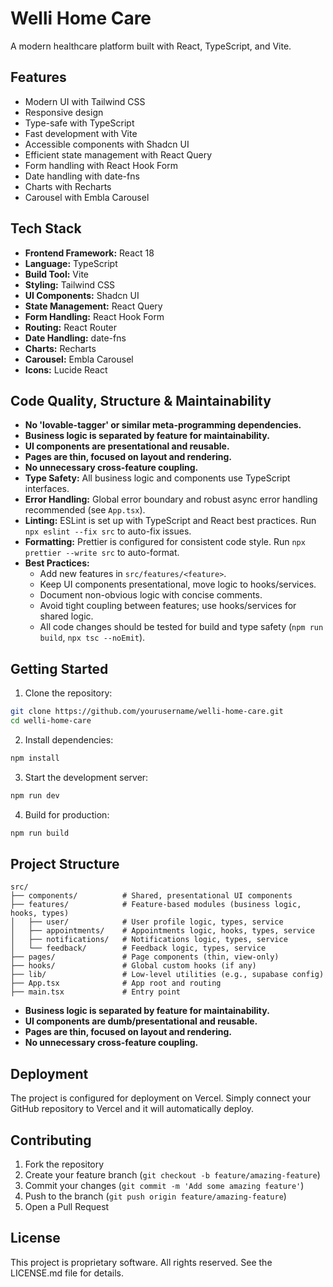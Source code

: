 # Welli Home Care

A modern healthcare platform built with React, TypeScript, and Vite.

## Features

- Modern UI with Tailwind CSS
- Responsive design
- Type-safe with TypeScript
- Fast development with Vite
- Accessible components with Shadcn UI
- Efficient state management with React Query
- Form handling with React Hook Form
- Date handling with date-fns
- Charts with Recharts
- Carousel with Embla Carousel

## Tech Stack

- **Frontend Framework:** React 18
- **Language:** TypeScript
- **Build Tool:** Vite
- **Styling:** Tailwind CSS
- **UI Components:** Shadcn UI
- **State Management:** React Query
- **Form Handling:** React Hook Form
- **Routing:** React Router
- **Date Handling:** date-fns
- **Charts:** Recharts
- **Carousel:** Embla Carousel
- **Icons:** Lucide React

## Code Quality, Structure & Maintainability

- **No 'lovable-tagger' or similar meta-programming dependencies.**
- **Business logic is separated by feature for maintainability.**
- **UI components are presentational and reusable.**
- **Pages are thin, focused on layout and rendering.**
- **No unnecessary cross-feature coupling.**
- **Type Safety:** All business logic and components use TypeScript interfaces.
- **Error Handling:** Global error boundary and robust async error handling recommended (see `App.tsx`).
- **Linting:** ESLint is set up with TypeScript and React best practices. Run `npx eslint --fix src` to auto-fix issues.
- **Formatting:** Prettier is configured for consistent code style. Run `npx prettier --write src` to auto-format.
- **Best Practices:**
  - Add new features in `src/features/<feature>`.
  - Keep UI components presentational, move logic to hooks/services.
  - Document non-obvious logic with concise comments.
  - Avoid tight coupling between features; use hooks/services for shared logic.
  - All code changes should be tested for build and type safety (`npm run build`, `npx tsc --noEmit`).

## Getting Started

1. Clone the repository:
```bash
git clone https://github.com/yourusername/welli-home-care.git
cd welli-home-care
```

2. Install dependencies:
```bash
npm install
```

3. Start the development server:
```bash
npm run dev
```

4. Build for production:
```bash
npm run build
```

## Project Structure

```
src/
├── components/          # Shared, presentational UI components
├── features/            # Feature-based modules (business logic, hooks, types)
│   ├── user/            # User profile logic, types, service
│   ├── appointments/    # Appointments logic, hooks, types, service
│   ├── notifications/   # Notifications logic, types, service
│   └── feedback/        # Feedback logic, types, service
├── pages/               # Page components (thin, view-only)
├── hooks/               # Global custom hooks (if any)
├── lib/                 # Low-level utilities (e.g., supabase config)
├── App.tsx              # App root and routing
├── main.tsx             # Entry point
```

- **Business logic is separated by feature for maintainability.**
- **UI components are dumb/presentational and reusable.**
- **Pages are thin, focused on layout and rendering.**
- **No unnecessary cross-feature coupling.**

## Deployment

The project is configured for deployment on Vercel. Simply connect your GitHub repository to Vercel and it will automatically deploy.

## Contributing

1. Fork the repository
2. Create your feature branch (`git checkout -b feature/amazing-feature`)
3. Commit your changes (`git commit -m 'Add some amazing feature'`)
4. Push to the branch (`git push origin feature/amazing-feature`)
5. Open a Pull Request

## License

This project is proprietary software. All rights reserved. See the LICENSE.md file for details.
